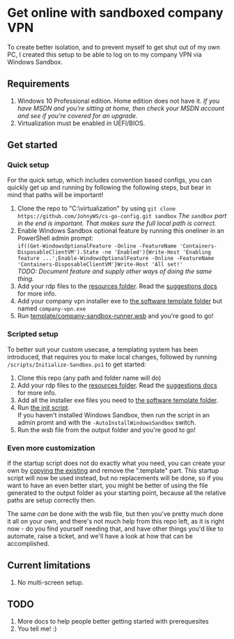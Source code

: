 # Get online with sandboxed company VPN

To create better isolation, and to prevent myself to get shut out of my own PC, I created this setup to be able to log on to my company VPN via Windows Sandbox.

## Requirements

1. Windows 10 Professional edition. Home edition does not have it. *If you have MSDN and you're sitting at home, then check your MSDN account and see if you're covered for an upgrade.*
2. Virtualization must be enabled in UEFI/BIOS.

## Get started

### Quick setup

For the quick setup, which includes convention based configs, you can quickly get up and running by following the following steps, but bear in mind that paths will be important!

1. Clone the repo to "C:\virtualization" by using `git clone https://github.com/JohnyWS/cs-go-config.git sandbox`
   *The `sandbox` part in the end is important. That makes sure the full local path is correct.*
2. Enable Windows Sandbox optional feature by running this oneliner in an PowerShell admin prompt:  
   `if((Get-WindowsOptionalFeature -Online -FeatureName 'Containers-DisposableClientVM').State -ne 'Enabled'){Write-Host 'Enabling feature ...';Enable-WindowsOptionalFeature -Online -FeatureName 'Containers-DisposableClientVM'}Write-Host 'All set!'`  
   *TODO: Document feature and supply other ways of doing the same thing.*
3. Add your rdp files to the [resources folder](template/resources). Read the [suggestions docs](template//ressurces/suggestions.md) for more info.
4. Add your company vpn installer exe to [the software template folder](template/software) but named `company-vpn.exe`
5. Run [template/company-sandbox-runner.wsb](template/company-sandbox-runner.wsb) and you're good to go!

### Scripted setup

To better suit your custom usecase, a templating system has been introduced, that requires you to make local changes, followed by running `/scripts/Initialize-Sandbox.ps1` to get started:

1. Clone this repo (any path and folder name will do)
2. Add your rdp files to the [resources folder](template/resources). Read the [suggestions docs](template//resources/suggestions.md) for more info.
3. Add all the installer exe files you need to [the software template folder](template/software).
4. Run [the init script](scripts/Initialize-Sandbox.ps1).  
   If you haven't installed Windows Sandbox, then run the script in an admin promt and with the `-AutoInstallWindowsSandbox` switch.
5. Run the wsb file from the output folder and you're good to go!

### Even more customization

If the startup script does not do exactly what you need, you can create your own by [copying the existing](template/software/startup.template.cmd) and remove the ".template" part. This startup script will now be used instead, but no replacements will be done, so if you want to have an even better start, you might be better of using the file generated to the output folder as your starting point, because all the relative paths are setup correctly then.

The same *can* be done with the wsb file, but then you've pretty much done it all on your own, and there's not much help from this repo left, as it is right now - do you find yourself needing that, and have other things you'd like to automate, raise a ticket, and we'll have a look at how that can be accomplished.

## Current limitations

1. No multi-screen setup.

## TODO

1. More docs to help people better getting started with prerequesites
2. You tell me! :)
